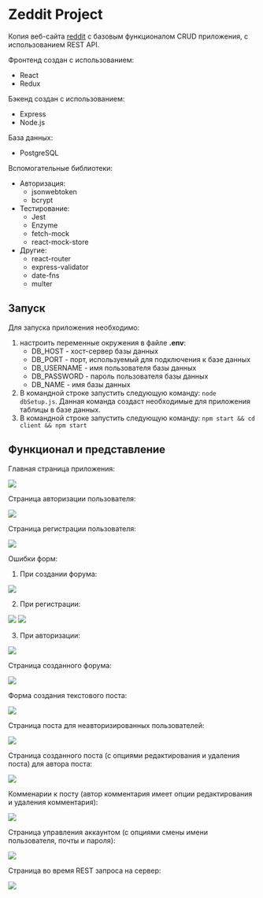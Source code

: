 # Zeddit Project

Копия веб-сайта [reddit](https://www.reddit.com) с базовым функционалом CRUD приложения, с использованием REST API.

Фронтенд создан с использованием:
- React
- Redux

Бэкенд создан с использованием:
- Express
- Node.js

База данных:
- PostgreSQL

Вспомогательные библиотеки:
- Авторизация:
  - jsonwebtoken
  - bcrypt
- Тестирование:
  - Jest
  - Enzyme
  - fetch-mock
  - react-mock-store
- Другие:
  - react-router
  - express-validator
  - date-fns
  - multer

## Запуск

Для запуска приложения необходимо:
1) настроить переменные окружения в файле **.env**:
   - DB_HOST - хост-сервер базы данных
   - DB_PORT - порт, используемый для подключения к базе данных
   - DB_USERNAME - имя пользователя базы данных
   - DB_PASSWORD - пароль пользователя базы данных
   - DB_NAME - имя базы данных
2) В командной строке запустить следующую команду: ```node dbSetup.js```. Данная команда создаст необходимые для приложения таблицы в базе данных.
3) В командной строке запустить следующую команду: ```npm start && cd client && npm start```

## Функционал и представление 

Главная страница приложения:

<img src="https://user-images.githubusercontent.com/52062811/88539006-ad135180-d010-11ea-9a6d-c6f781613471.png">

Страница авторизации пользователя:

<img src="https://user-images.githubusercontent.com/52062811/88539024-ba304080-d010-11ea-81ea-25be207619d1.png">

Страница регистрации пользователя:

<img src="https://user-images.githubusercontent.com/52062811/88527834-16d63000-cffe-11ea-947a-28ae2d25a169.png">

Ошибки форм:

1. При создании форума:

<img src="https://user-images.githubusercontent.com/52062811/88528235-a4198480-cffe-11ea-9b4e-c81926484355.png">

2. При регистрации:

<img src="https://user-images.githubusercontent.com/52062811/88528535-05d9ee80-cfff-11ea-88f3-9f891ceec25d.png">

<img src="https://user-images.githubusercontent.com/52062811/88528687-3ae64100-cfff-11ea-9c98-afcae48bc727.png">

3. При авторизации:

<img src="https://user-images.githubusercontent.com/52062811/88539102-e64bc180-d010-11ea-96d0-349e1c982390.png">

Страница созданного форума:

<img src="https://user-images.githubusercontent.com/52062811/88539123-f368b080-d010-11ea-94f4-1b355686f19c.png">

Форма создания текстового поста:

<img src="https://user-images.githubusercontent.com/52062811/88527115-2143fa00-cffd-11ea-8f6b-a36c33c807af.png">

Страница поста для неавторизированных пользователей:

<img src="https://user-images.githubusercontent.com/52062811/88527308-5ea88780-cffd-11ea-8eaa-715c058a70dd.png">

Страница созданного поста (с опциями редактирования и удаления поста) для автора поста:

<img src="https://user-images.githubusercontent.com/52062811/88527419-84ce2780-cffd-11ea-874f-7a9bf1218a43.png">

Комменарии к посту (автор комментария имеет опции редактирования и удаления комментария):

<img src="https://user-images.githubusercontent.com/52062811/88539262-388ce280-d011-11ea-8cb0-c9174fd19f00.png">

Страница управления аккаунтом (с опциями смены имени пользователя, почты и пароля):

<img src="https://user-images.githubusercontent.com/52062811/88527972-46853800-cffe-11ea-9362-ded8ab4e51ca.png">

Страница во время REST запроса на сервер:

<img src="https://user-images.githubusercontent.com/52062811/88527702-ed1d0900-cffd-11ea-905c-1e522518826c.png">
